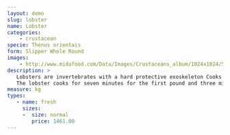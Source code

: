 ```yaml
---
layout: demo
slug: lobster
name: Lobster
categories:
    - crustacean
specie: Thenus orientais
form: Slipper Whole Round
images:
    - http://www.midafood.com/Data/Images/Crustaceans_album/1024x1024/54acdd8e32c8f851.jpg
description: >
   Lobsters are invertebrates with a hard protective exoskeleton Cooks boil or steam live lobsters.
   The lobster cooks for seven minutes for the first pound and three minutes for each additional pound.
measure: kg
types:
   - name: fresh
     sizes:
     -  size: normal
        price: 1461.00
---
```

